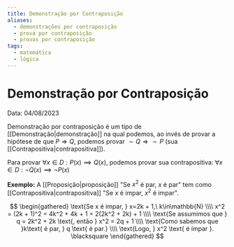 ```yaml
---
title: Demonstração por Contraposição
aliases:
  - demonstrações por contraposição
  - prova por contraposição
  - provas por contraposição
tags:
  - matemática
  - lógica
---
```


# Demonstração por Contraposição

Data: 04/08/2023

Demonstração por contraposição é um tipo de [[Demonstração|demonstração]] na qual podemos, ao invés de provar a hipótese de que $P \Rightarrow Q$, podemos provar $\sim Q \Rightarrow \sim P$ (sua [[Contrapositiva|contrapositiva]]).

Para provar $\forall x \in D: P(x) \implies Q(x)$, podemos provar sua contrapositiva: $\forall x \in D: \lnot Q(x) \implies \lnot P(x)$

**Exemplo:** A [[Proposição|proposição]] "Se $x^2$ é par, $x$ é par" tem como [[Contrapositiva|contrapositiva]] "Se $x$ é impar, $x^2$ é impar".

$$
\begin{gathered}
\text{Se x é impar, } x=2k + 1,\ k\in\mathbb{N} \\\\
x^2 = (2k + 1)^2 = 4k^2 + 4k + 1 = 2(2k^2 + 2k) + 1 \\\\
\text{Se assumimos que } q = 2k^2 + 2k \text{, então } x^2 = 2q + 1 \\\\
\text{Como sabemos que }k\text{ é par, } q \text{ é par.} \\\\
\text{Logo, } x^2 \text{ é ímpar }. \blacksquare
\end{gathered}
$$
